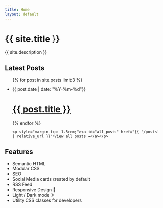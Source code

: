 ```yaml
---
title: Home
layout: default
---
```


<h1>{{ site.title }}</h1>

<p>{{ site.description }}</p>

<h2>Latest Posts</h2>

<ul class="feed">
    {% for post in site.posts limit:3 %}
    <li class="feed-item">
    	<p class="feed-item__date"><time>{{ post.date | date: "%Y-%m-%d"}}</time></p>
    	<h1 class="feed-item__title"><a href="{{ post.url | relative_url }}">{{ post.title }}</a></h1>
    </li>
    {% endfor %}
    
    <p style="margin-top: 1.5rem;"><a id="all_posts" href="{{ '/posts' | relative_url }}">View all posts →</a></p>
</ul>

## Features
- Semantic HTML
- Modular CSS 
- SEO 
- Social Media cards created by default
- RSS Feed
- Responsive Design 📱
- Light / Dark mode ☀️ 
- Utility CSS classes for developers
